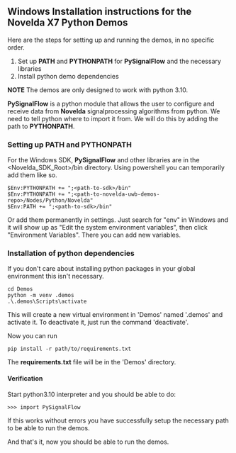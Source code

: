## Windows Installation instructions for the Novelda X7 Python Demos ##

Here are the steps for setting up and running the demos, in no specific order.

1. Set up __PATH__  and __PYTHONPATH__ for __PySignalFlow__ and the necessary libraries
2. Install python demo dependencies

**NOTE** The demos are only designed to work with python 3.10. 

__PySignalFlow__ is a python module that allows the user to configure and receive data from __Novelda__ signalprocessing algorithms from python. We need to tell python where to import it from. We will do this by adding the path to __PYTHONPATH__.

### Setting up PATH and PYTHONPATH ###

For the Windows SDK, __PySignalFlow__ and other libraries are in the <Novelda_SDK_Root>/bin directory. Using powershell you can temporarily add them like so.

````
$Env:PYTHONPATH += ";<path-to-sdk>/bin"
$Env:PYTHONPATH += ";<path-to-novelda-uwb-demos-repo>/Nodes/Python/Novelda"
$Env:PATH += ";<path-to-sdk>/bin"
````

Or add them permanently in settings. Just search for "env" in Windows and it will show up as "Edit the system environment variables", then click "Environment Variables". There you can add new variables.

### Installation of python dependencies ###

If you don't care about installing python packages in your global environment this isn't necessary.
````
cd Demos
python -m venv .demos
.\.demos\Scripts\activate
````
This will create a new virtual environment in 'Demos' named '.demos' and activate it. To deactivate it, just run the command 'deactivate'.

Now you can run
````
pip install -r path/to/requirements.txt
````
The __requirements.txt__ file will be in the 'Demos' directory.

#### Verification ####
Start python3.10 interpreter and you should be able to do:
``` 
>>> import PySignalFlow
```
If this works without errors you have successfully setup the necessary path to be able to run the demos.

And that's it, now you should be able to run the demos.

